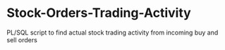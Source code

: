 Stock-Orders-Trading-Activity
=============================

PL/SQL script to find actual stock trading activity from incoming buy and sell orders 